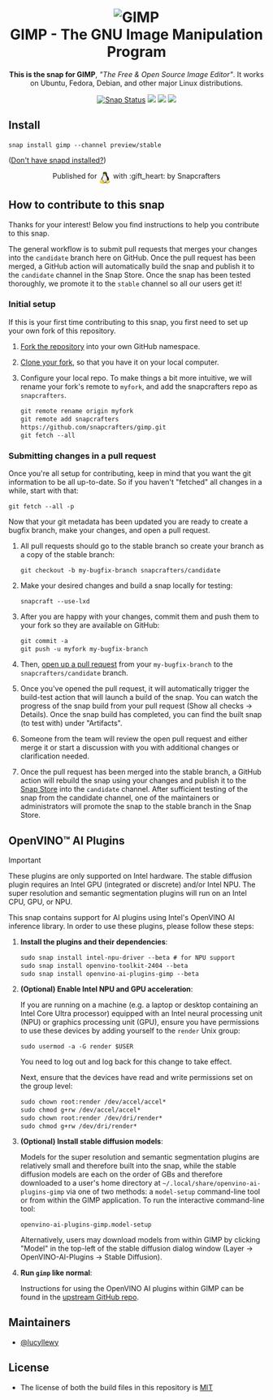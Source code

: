 <h1 align="center">
  <img src="gimp.png" alt="GIMP">
  <br />
  GIMP - The GNU Image Manipulation Program
</h1>

<p align="center"><b>This is the snap for GIMP</b>, <i>"The Free &amp; Open Source Image Editor"</i>. It works on Ubuntu, Fedora, Debian, and other major Linux
distributions.</p>

<p align="center">
<a href="https://snapcraft.io/gimp"><img src="https://snapcraft.io/gimp/badge.svg" alt="Snap Status"></a>
<a href="https://github.com/snapcrafters/gimp/actions/workflows/sync-version-with-upstream.yml"><img src="https://github.com/snapcrafters/gimp/actions/workflows/sync-version-with-upstream.yml/badge.svg"></a>
<a href="https://github.com/snapcrafters/gimp/actions/workflows/release-to-candidate.yaml"><img src="https://github.com/snapcrafters/gimp/actions/workflows/release-to-candidate.yaml/badge.svg"></a>
<a href="https://github.com/snapcrafters/gimp/actions/workflows/promote-to-stable.yml"><img src="https://github.com/snapcrafters/gimp/actions/workflows/promote-to-stable.yml/badge.svg"></a>
</p>

## Install

```shell
snap install gimp --channel preview/stable
```

([Don't have snapd installed?](https://snapcraft.io/docs/core/install))

<p align="center">Published for <img src="https://raw.githubusercontent.com/anythingcodes/slack-emoji-for-techies/gh-pages/emoji/tux.png" align="top" width="24" /> with :gift_heart: by Snapcrafters</p>

## How to contribute to this snap

Thanks for your interest! Below you find instructions to help you contribute to this snap.

The general workflow is to submit pull requests that merges your changes into the `candidate` branch here on GitHub. Once the pull request has been merged, a GitHub action will automatically build the snap and publish it to the `candidate` channel in the Snap Store. Once the snap has been tested thoroughly, we promote it to the `stable` channel so all our users get it!

### Initial setup

If this is your first time contributing to this snap, you first need to set up your own fork of this repository.

1. [Fork the repository](https://docs.github.com/en/github/getting-started-with-github/fork-a-repo) into your own GitHub namespace.
2. [Clone your fork](https://git-scm.com/book/en/v2/Git-Basics-Getting-a-Git-Repository), so that you have it on your local computer.
3. Configure your local repo. To make things a bit more intuitive, we will rename your fork's remote to `myfork`, and add the snapcrafters repo as `snapcrafters`.

    ```shell
    git remote rename origin myfork
    git remote add snapcrafters https://github.com/snapcrafters/gimp.git
    git fetch --all
    ```

### Submitting changes in a pull request

Once you're all setup for contributing, keep in mind that you want the git information to be all up-to-date. So if you haven't "fetched" all changes in a while, start with that:

```shell
git fetch --all -p
```

Now that your git metadata has been updated you are ready to create a bugfix branch, make your changes, and open a pull request.

1. All pull requests should go to the stable branch so create your branch as a copy of the stable branch:

    ```shell
    git checkout -b my-bugfix-branch snapcrafters/candidate
    ```

2. Make your desired changes and build a snap locally for testing:

    ```shell
    snapcraft --use-lxd
    ```

3. After you are happy with your changes, commit them and push them to your fork so they are available on GitHub:

    ```shell
    git commit -a
    git push -u myfork my-bugfix-branch
    ```

4. Then, [open up a pull request](https://docs.github.com/en/github/collaborating-with-issues-and-pull-requests/about-pull-requests) from your `my-bugfix-branch` to the `snapcrafters/candidate` branch.
5. Once you've opened the pull request, it will automatically trigger the build-test action that will launch a build of the snap. You can watch the progress of the snap build from your pull request (Show all checks -> Details). Once the snap build has completed, you can find the built snap (to test with) under "Artifacts".
6. Someone from the team will review the open pull request and either merge it or start a discussion with you with additional changes or clarification needed.
7. Once the pull request has been merged into the stable branch, a GitHub action will rebuild the snap using your changes and publish it to the [Snap Store](https://snapcraft.io/gimp) into the `candidate` channel. After sufficient testing of the snap from the candidate channel, one of the maintainers or administrators will promote the snap to the stable branch in the Snap Store.

## OpenVINO™ AI Plugins

> [!IMPORTANT]
> These plugins are only supported on Intel hardware. The stable diffusion plugin requires an Intel GPU (integrated or discrete) and/or Intel NPU. The super resolution and semantic segmentation plugins will run on an Intel CPU, GPU, or NPU.

This snap contains support for AI plugins using Intel's OpenVINO AI inference library. In order to use these plugins, please follow these steps:


1. **Install the plugins and their dependencies**:

    ```shell
    sudo snap install intel-npu-driver --beta # for NPU support
    sudo snap install openvino-toolkit-2404 --beta
    sudo snap install openvino-ai-plugins-gimp --beta
    ```

2. **(Optional) Enable Intel NPU and GPU acceleration**:

    If you are running on a machine (e.g. a laptop or desktop containing an Intel Core Ultra processor) equipped with an Intel neural processing unit (NPU) or graphics processing unit (GPU), ensure you have permissions to use these devices by adding yourself to the `render` Unix group:

    ```shell
    sudo usermod -a -G render $USER
    ```

    You need to log out and log back for this change to take effect.

    Next, ensure that the devices have read and write permissions set on the group level:

    ```shell
    sudo chown root:render /dev/accel/accel*
    sudo chmod g+rw /dev/accel/accel*
    sudo chown root:render /dev/dri/render*
    sudo chmod g+rw /dev/dri/render*
    ```

3. **(Optional) Install stable diffusion models**:

    Models for the super resolution and semantic segmentation plugins are relatively small and therefore built into the snap, while the stable diffusion models are each on the order of GBs and therefore downloaded to a user's home directory at `~/.local/share/openvino-ai-plugins-gimp` via one of two methods: a `model-setup` command-line tool or from within the GIMP application. To run the interactive command-line tool:

    ```shell
    openvino-ai-plugins-gimp.model-setup
    ```

    Alternatively, users may download models from within GIMP by clicking "Model" in the top-left of the stable diffusion dialog window (Layer -> OpenVINO-AI-Plugins -> Stable Diffusion).

4. **Run `gimp` like normal**:

    Instructions for using the OpenVINO AI plugins within GIMP can be found in the [upstream GitHub repo](https://github.com/intel/openvino-ai-plugins-gimp).

## Maintainers

-   [@lucyllewy](https://github.com/lucyllewy/)

## License

-   The license of both the build files in this repository is [MIT](https://github.com/snapcrafters/gimp/blob/main/LICENSE)
